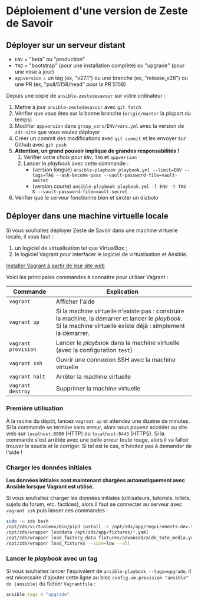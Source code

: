 # Déploiement d'une version de Zeste de Savoir

## Déployer sur un serveur distant

- `ENV` = "beta" ou "production"
- `TAG` = "bootstrap" (pour une installation complète) ou "upgrade" (pour une mise à jour)
- `appversion` = un tag (ex, "v27.1") ou une branche (ex, "release_v28") ou une PR (ex, "pull/5158/head" pour la PR 5158)

Depuis une copie de `ansible-zestedesavoir` sur votre ordinateur :

1. Mettre à jour `ansible-zestedesavoir` avec `git fetch`
2. Vérifier que vous êtes sur la bonne branche (`origin/master` la plupart du temps)
3. Modifier `appversion` dans `group_vars/ENV/vars.yml` avec la version de `zds-site` que vous voulez déployer
4. Créer un commit des modifications avec `git commit` et les envoyer sur Github avec `git push`
5. **Attention, un grand pouvoir implique de grandes responsabilités !**
    1. Vérifier votre choix pour `ENV`, `TAG` et `appversion`
    2. Lancer le *playbook* avec cette commande :
        - (version longue) `ansible-playbook playbook.yml --limit=ENV --tags=TAG --ask-become-pass --vault-password-file=vault-secret`
        - (version courte) `ansible-playbook playbook.yml -l ENV -t TAG -K --vault-password-file=vault-secret`
6. Vérifier que le serveur fonctionne bien et siroter un diabolo

## Déployer dans une machine virtuelle locale

Si vous souhaitez déployer Zeste de Savoir dans une machine virtuelle locale, il vous faut :

1. un logiciel de virtualisation tel que VirtualBox ;
2. le logiciel Vagrant pour interfacer le logiciel de virtualisation et Ansible.

[Installer Vagrant à partir de leur site web](https://www.vagrantup.com/downloads.html)

Voici les principales commandes à connaitre pour utiliser Vagrant :

Commande | Explication
---|---
`vagrant` | Afficher l'aide
`vagrant up` | Si la machine virtuelle n'existe pas : construire la machine, la démarrer et lancer le *playbook*. <br> Si la machine virtuelle existe déjà : simplement la démarrer.
`vagrant provision` | Lancer le *playbook* dans la machine virtuelle (avec la configuration `test`)
`vagrant ssh` | Ouvrir une connexion SSH avec la machine virtuelle
`vagrant halt` | Arrêter la machine virtuelle
`vagrant destroy` | Supprimer la machine virtuelle

### Première utilisation

À la racine du dépôt, lancez `vagrant up` et attendez une dizaine de minutes. Si la commande se termine sans erreur, alors vous pouvez accéder au site web sur `localhost:8080` (HTTP) ou `localhost:8443` (HTTPS). Si la commande s'est arrêtée avec une belle erreur toute rouge, alors il va falloir trouver le soucis et le corriger. Si tel est le cas, n'hésitez pas à demander de l'aide !

### Charger les données initiales

**Les données initiales sont maintenant chargées automatiquement avec Ansible lorsque Vagrant est utilisé.**

Si vous souhaitez charger les données initiales (utilisateurs, tutoriels, billets, sujets du forum, etc. factices), alors il faut se connecter au serveur avec `vagrant ssh` puis lancer ces commandes :

```bash
sudo -u zds bash
/opt/zds/virtualenv/bin/pip3 install -r /opt/zds/app/requirements-dev.txt
/opt/zds/wrapper loaddata /opt/zds/app/fixtures/*.yaml
/opt/zds/wrapper load_factory_data fixtures/advanced/aide_tuto_media.yaml
/opt/zds/wrapper load_fixtures --size=low --all
```

### Lancer le *playbook* avec un tag

Si vous souhaitez lancer l'équivalent de `ansible-playbook --tags=upgrade`, il est nécessaire d'ajouter cette ligne au bloc `config.vm.provision "ansible" do |ansible|` du fichier `Vagrantfile` :

```ruby
ansible.tags = "upgrade"
```
